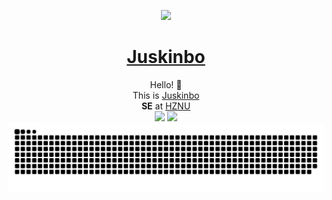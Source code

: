 <p align="center">
<img src="https://juskinbo.cn/usr/photos/avatar.png" width=140></img>
</p>
<h1 align="center"><a href="https://juskinbo.cn">Juskinbo</a></h1>
<p align="center">
Hello! 👋 
<br>
This is <a href="https://juskinbo.cn">Juskinbo</a>
<br>
  <strong>SE</strong> at <a href="https://www.hznu.edu.cn">HZNU</a>
<br>
<img src="https://github-readme-stats.vercel.app/api/top-langs/?username=Juskinbo&layout=compact&theme=transparent"></img>
<img src="https://github-readme-stats.vercel.app/api?username=Juskinbo&show_icons=true&theme=transparent"></img>
<br>
<img src="https://raw.githubusercontent.com/Juskinbo/Juskinbo/main/assets/github-contribution-grid-snake.svg"></img>
</p>
